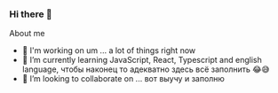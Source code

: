 ### Hi there 👋

About me

- 🔭 I'm working on um ... a lot of things right now
- 🌱 I’m currently learning JavaScript, React, Typescript and english language, чтобы наконец то адекватно здесь всё заполнить 😂😅
- 👯 I’m looking to collaborate on ... вот выучу и заполню
